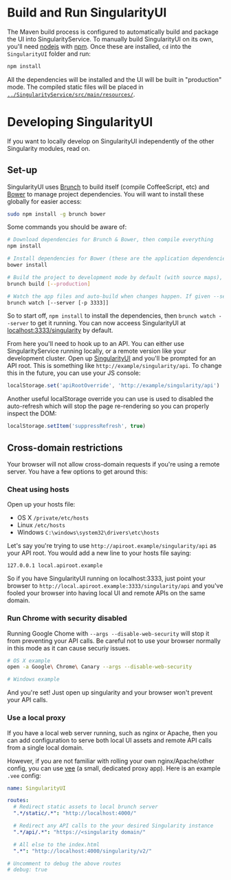 # Build and Run SingularityUI

The Maven build process is configured to automatically build and package the UI into SingularityService. To manually build SingularityUI on its own, you'll need [nodejs](http://nodejs.org/) with [npm](https://www.npmjs.org/). Once these are installed, `cd` into the `SingularityUI` folder and run:

```bash
npm install
```

All the dependencies will be installed and the UI will be built in "production" mode. The compiled static files will be placed in [`../SingularityService/src/main/resources/`](../SingularityService/src/main/resources/).

# Developing SingularityUI

If you want to locally develop on SingularityUI independently of the other Singularity modules, read on.

## Set-up

SingularityUI uses [Brunch](http://brunch.io) to build itself (compile CoffeeScript, etc) and [Bower](http://bower.io) to manage project dependencies. You will want to install these globally for easier access:

```bash
sudo npm install -g brunch bower
```

Some commands you should be aware of:

```bash
# Download dependencies for Brunch & Bower, then compile everything
npm install

# Install dependencies for Bower (these are the application dependencies, e.g. Backbone & jQuery, not things like CoffeeScript)
bower install

# Build the project to development mode by default (with source maps), or minified mode if given --production
brunch build [--production]

# Watch the app files and auto-build when changes happen. If given --server it hosts an HTTP server for you, and -p can be used to specify a port for said server.
brunch watch [--server [-p 3333]]
```

So to start off, `npm install` to install the dependencies, then `brunch watch --server` to get it running. You can now acceess SingularityUI at [localhost:3333/singularity](http://localhost:3333/singularity) by default.

From here you'll need to hook up to an API. You can either use SingularityService running locally, or a remote version like your development cluster. Open up [SingularityUI](http://localhost:3333/singularity) and you'll be prompted for an API root. This is something like `http://example/singularity/api`. To change this in the future, you can use your JS console:

```javascript
localStorage.set('apiRootOverride', 'http://example/singularity/api')
```

Another useful localStorage override you can use is used to disabled the auto-refresh which will stop the page re-rendering so you can properly inspect the DOM:

```javascript
localStorage.setItem('suppressRefresh', true)
```

## Cross-domain restrictions

Your browser will not allow cross-domain requests if you're using a remote server. You have a few options to get around this:

### Cheat using hosts

Open up your hosts file:

* OS X `/private/etc/hosts`
* Linux `/etc/hosts`
* Windows `C:\windows\system32\drivers\etc\hosts`

Let's say you're trying to use `http://apiroot.example/singularity/api` as your API root. You would add a new line to your hosts file saying:

```
127.0.0.1 local.apiroot.example
```

So if you have SingularityUI running on localhost:3333, just point your browser to `http://local.apiroot.example:3333/singularity/api` and you've fooled your browser into having local UI and remote APIs on the same domain.

### Run Chrome with security disabled

Running Google Chome with `--args --disable-web-security` will stop it from preventing your API calls. Be careful not to use your browser normally in this mode as it can cause securiy issues.

```bash
# OS X example
open -a Google\ Chrome\ Canary --args --disable-web-security

# Windows example
```

And you're set! Just open up singularity and your browser won't prevent your API calls.

### Use a local proxy

If you have a local web server running, such as nginx or Apache, then you can add configuration to serve both local UI assets and remote API calls from a single local domain. 

However, if you are not familiar with rolling your own nginx/Apache/other config, you can use [vee](https://github.com/hubspot/vee) (a small, dedicated proxy app). Here is an example `.vee` config:

```yaml
name: SingularityUI

routes:
  # Redirect static assets to local brunch server
  ".*/static/.*": "http://localhost:4000/"

  # Redirect any API calls to the your desired Singularity instance
  ".*/api/.*": "https://<singularity domain/"

  # All else to the index.html
  ".*": "http://localhost:4000/singularity/v2/"

# Uncomment to debug the above routes
# debug: true
```
